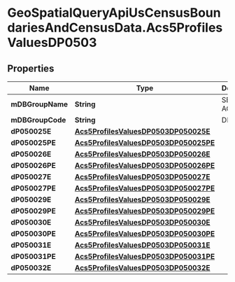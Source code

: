 # GeoSpatialQueryApiUsCensusBoundariesAndCensusData.Acs5ProfilesValuesDP0503

## Properties

Name | Type | Description | Notes
------------ | ------------- | ------------- | -------------
**mDBGroupName** | **String** | SEX AND AGE | 
**mDBGroupCode** | **String** | DP0503 | 
**dP050025E** | [**Acs5ProfilesValuesDP0503DP050025E**](Acs5ProfilesValuesDP0503DP050025E.md) |  | 
**dP050025PE** | [**Acs5ProfilesValuesDP0503DP050025PE**](Acs5ProfilesValuesDP0503DP050025PE.md) |  | 
**dP050026E** | [**Acs5ProfilesValuesDP0503DP050026E**](Acs5ProfilesValuesDP0503DP050026E.md) |  | 
**dP050026PE** | [**Acs5ProfilesValuesDP0503DP050026PE**](Acs5ProfilesValuesDP0503DP050026PE.md) |  | 
**dP050027E** | [**Acs5ProfilesValuesDP0503DP050027E**](Acs5ProfilesValuesDP0503DP050027E.md) |  | 
**dP050027PE** | [**Acs5ProfilesValuesDP0503DP050027PE**](Acs5ProfilesValuesDP0503DP050027PE.md) |  | 
**dP050029E** | [**Acs5ProfilesValuesDP0503DP050029E**](Acs5ProfilesValuesDP0503DP050029E.md) |  | 
**dP050029PE** | [**Acs5ProfilesValuesDP0503DP050029PE**](Acs5ProfilesValuesDP0503DP050029PE.md) |  | 
**dP050030E** | [**Acs5ProfilesValuesDP0503DP050030E**](Acs5ProfilesValuesDP0503DP050030E.md) |  | 
**dP050030PE** | [**Acs5ProfilesValuesDP0503DP050030PE**](Acs5ProfilesValuesDP0503DP050030PE.md) |  | 
**dP050031E** | [**Acs5ProfilesValuesDP0503DP050031E**](Acs5ProfilesValuesDP0503DP050031E.md) |  | 
**dP050031PE** | [**Acs5ProfilesValuesDP0503DP050031PE**](Acs5ProfilesValuesDP0503DP050031PE.md) |  | 
**dP050032E** | [**Acs5ProfilesValuesDP0503DP050032E**](Acs5ProfilesValuesDP0503DP050032E.md) |  | 


